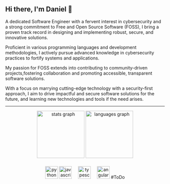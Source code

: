 ## Hi there, I'm Daniel 👋

A dedicated Software Engineer with a fervent interest in cybersecurity and a strong commitment to Free and Open Source Software (FOSS), I bring a proven track record in designing and implementing robust, secure, and innovative solutions.

Proficient in various programming languages and development methodologies, I actively pursue advanced knowledge in cybersecurity practices to fortify systems and applications.

My passion for FOSS extends into contributing to community-driven projects,fostering collaboration and promoting accessible, transparent software solutions.

With a focus on marrying cutting-edge technology with a security-first approach, I aim to drive impactful and secure software solutions for the future, and learning new technologies and tools if the need arises.

---

<div align="center">
    <img src="https://github-readme-stats.vercel.app/api?username=Barraguesh&hide_title=false&hide_rank=false&show_icons=true&include_all_commits=true&count_private=true&disable_animations=false&theme=dracula&locale=en&hide_border=false&order=1" height="150" alt="stats graph"  />
    <img src="https://github-readme-stats.vercel.app/api/top-langs?username=Barraguesh&locale=en&hide_title=false&layout=compact&card_width=320&langs_count=5&theme=dracula&hide_border=false&order=2" height="150" alt="languages graph"  />
</div>

###

<div align="center">
    <img src="https://cdn.jsdelivr.net/gh/devicons/devicon/icons/python/python-original.svg" height="40" alt="python logo"  />
    <img src="https://cdn.jsdelivr.net/gh/devicons/devicon/icons/javascript/javascript-original.svg" height="40" alt="javascript logo"  />
    <img width="12" />
    <img src="https://cdn.jsdelivr.net/gh/devicons/devicon/icons/typescript/typescript-original.svg" height="40" alt="typescript logo"  />
    <img width="12" />
    <img src="https://cdn.jsdelivr.net/gh/devicons/devicon/icons/angular/angular-original.svg" height="40" alt="angular logo"  />
    #ToDo
</div>

###
